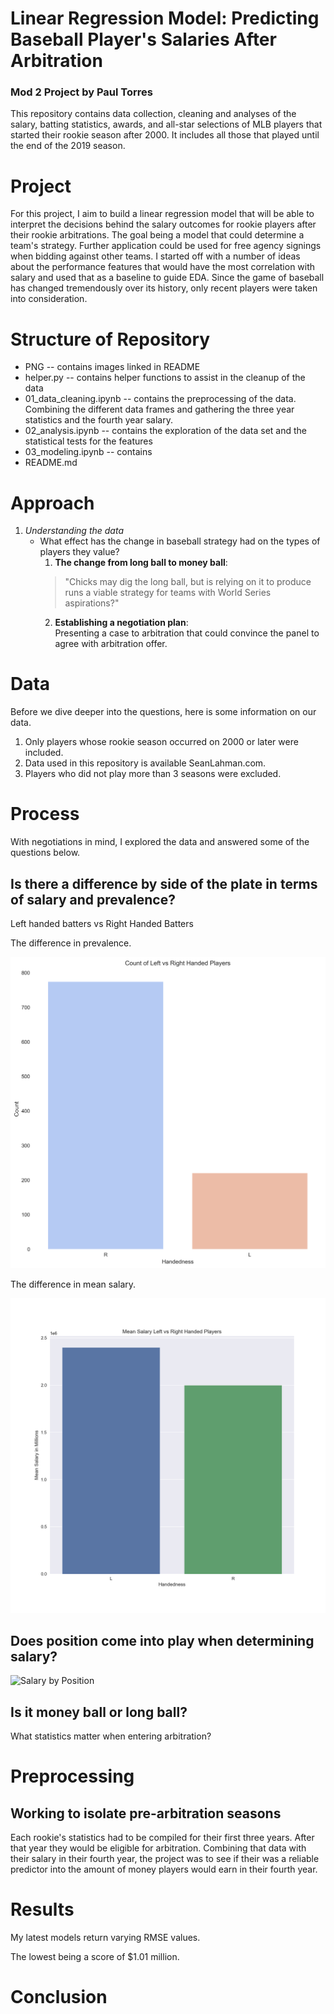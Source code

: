 # Linear Regression Model: Predicting Baseball Player's Salaries After Arbitration
### Mod 2 Project by Paul Torres

This repository contains data collection, cleaning and analyses of the salary, batting statistics, awards, and all-star selections of MLB players that started their rookie season after 2000. It includes all those that played until the end of the 2019 season. 


# Project

For this project, I aim to build a linear regression model that will be able to interpret the decisions behind the salary outcomes for rookie players after their rookie arbitrations. The goal being a model that could determine a team's strategy. Further application could be used for free agency signings when bidding against other teams. I started off with a number of ideas about the performance features that would have the most correlation with salary and used that as a baseline to guide EDA. Since the game of baseball has changed tremendously over its history, only recent players were taken into consideration.

# Structure of Repository
- PNG -- contains images linked in README
- helper.py -- contains helper functions to assist in the cleanup of the data
- 01_data_cleaning.ipynb -- contains the preprocessing of the data. Combining the different data frames and gathering the three year statistics and the fourth year salary.
- 02_analysis.ipynb -- contains the exploration of the data set and the statistical tests for the features
- 03_modeling.ipynb -- contains
- README.md


# Approach
1. *Understanding the data*
	- What effect has the change in baseball strategy had on the types of players they value?
		1. **The change from long ball to money ball**:  
		> "Chicks may dig the long ball, but is relying on it to produce runs a viable strategy for teams with World Series aspirations?"
		2. **Establishing a negotiation plan**:  
		Presenting a case to arbitration that could convince the panel to agree with arbitration offer.

# Data
Before we dive deeper into the questions, here is some information on our data. 
1. Only players whose rookie season occurred on 2000 or later were included.
2. Data used in this repository is available SeanLahman.com. 
3. Players who did not play more than 3 seasons were excluded. 

# Process
With negotiations in mind, I explored the data and answered some of the questions below.

## Is there a difference by side of the plate in terms of salary and prevalence?
Left handed batters vs Right Handed Batters

The difference in prevalence.

![Left vs Right](PNG/right_left_play.png)

The difference in mean salary.

![Left vs Right (sal)](PNG/right_left_meansal.png)

## Does position come into play when determining salary?

![Salary by Position](PNG/PNG/sal_primpos.png)

## Is it money ball or long ball?
What statistics matter when entering arbitration?

# Preprocessing 

## Working to isolate pre-arbitration seasons

Each rookie's statistics had to be compiled for their first three years. After that year they would be eligible for arbitration. Combining that data with their salary in their fourth year, the project was to see if their was a reliable predictor into the amount of money players would earn in their fourth year. 

# Results
My latest models return varying RMSE values. 

The lowest being a score of $1.01 million. 

# Conclusion


